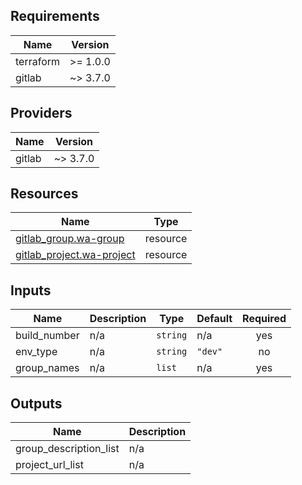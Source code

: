 <!-- BEGIN_TF_DOCS -->
## Requirements

| Name | Version |
|------|---------|
| terraform | >= 1.0.0 |
| gitlab | ~> 3.7.0 |

## Providers

| Name | Version |
|------|---------|
| gitlab | ~> 3.7.0 |

## Resources

| Name | Type |
|------|------|
| [gitlab_group.wa-group](https://registry.terraform.io/providers/gitlabhq/gitlab/latest/docs/resources/group) | resource |
| [gitlab_project.wa-project](https://registry.terraform.io/providers/gitlabhq/gitlab/latest/docs/resources/project) | resource |

## Inputs

| Name | Description | Type | Default | Required |
|------|-------------|------|---------|:--------:|
| build\_number | n/a | `string` | n/a | yes |
| env\_type | n/a | `string` | `"dev"` | no |
| group\_names | n/a | `list` | n/a | yes |

## Outputs

| Name | Description |
|------|-------------|
| group\_description\_list | n/a |
| project\_url\_list | n/a |
<!-- END_TF_DOCS -->
